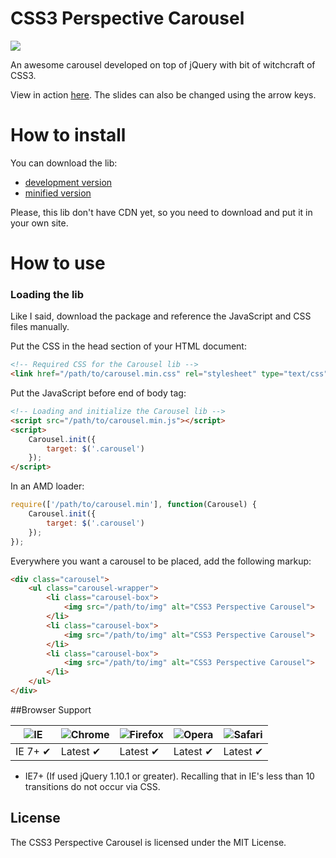 CSS3 Perspective Carousel
=========================

![](https://raw.github.com/pinceladasdaweb/CSS3-Perspective-Carousel/master/example/assets/img/carousel.jpg)

An awesome carousel developed on top of jQuery with bit of witchcraft of CSS3.

View in action [here](http://www.pinceladasdaweb.com.br/blog/uploads/css3-perspective-carousel/). The slides can also be changed using the arrow keys.

# How to install
You can download the lib:

* [development version](lib/carousel.js)
* [minified version](build/carousel.min.js)

Please, this lib don't have CDN yet, so you need to download and put it in your own site.

# How to use
### Loading the lib

Like I said, download the package and reference the JavaScript and CSS files manually.

Put the CSS in the head section of your HTML document:

```html
<!-- Required CSS for the Carousel lib -->
<link href="/path/to/carousel.min.css" rel="stylesheet" type="text/css" media="all">
```

Put the JavaScript before end of body tag:
```html
<!-- Loading and initialize the Carousel lib -->
<script src="/path/to/carousel.min.js"></script>
<script>
    Carousel.init({
        target: $('.carousel')
    });
</script>
```

In an AMD loader:
```js
require(['/path/to/carousel.min'], function(Carousel) {
    Carousel.init({
        target: $('.carousel')
    });
});
```

Everywhere you want a carousel to be placed, add the following markup:
```html
<div class="carousel">
    <ul class="carousel-wrapper">
        <li class="carousel-box">
            <img src="/path/to/img" alt="CSS3 Perspective Carousel">
        </li>
        <li class="carousel-box">
            <img src="/path/to/img" alt="CSS3 Perspective Carousel">
        </li>
        <li class="carousel-box">
            <img src="/path/to/img" alt="CSS3 Perspective Carousel">
        </li>
    </ul>
</div>
```

##Browser Support

![IE](https://cloud.githubusercontent.com/assets/398893/3528325/20373e76-078e-11e4-8e3a-1cb86cf506f0.png) | ![Chrome](https://cloud.githubusercontent.com/assets/398893/3528328/23bc7bc4-078e-11e4-8752-ba2809bf5cce.png) | ![Firefox](https://cloud.githubusercontent.com/assets/398893/3528329/26283ab0-078e-11e4-84d4-db2cf1009953.png) | ![Opera](https://cloud.githubusercontent.com/assets/398893/3528330/27ec9fa8-078e-11e4-95cb-709fd11dac16.png) | ![Safari](https://cloud.githubusercontent.com/assets/398893/3528331/29df8618-078e-11e4-8e3e-ed8ac738693f.png)
--- | --- | --- | --- | --- |
IE 7+ ✔ | Latest ✔ | Latest ✔ | Latest ✔ | Latest ✔ |

* IE7+ (If used jQuery 1.10.1 or greater). Recalling that in IE's less than 10 transitions do not occur via CSS.

## License
The CSS3 Perspective Carousel is licensed under the MIT License.
